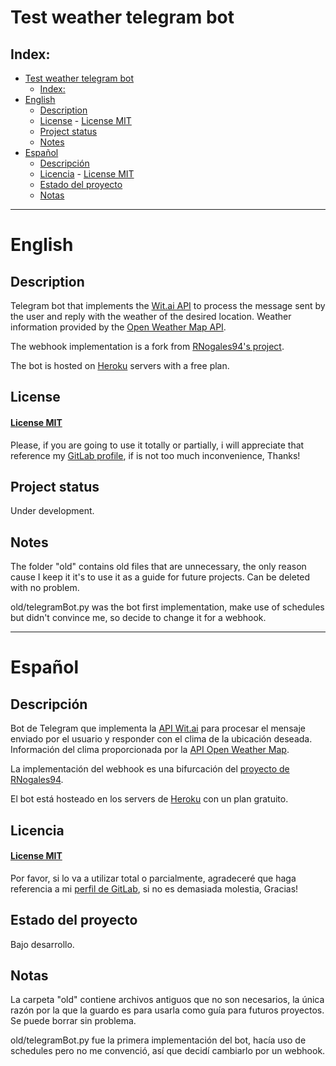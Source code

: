 # Test weather telegram bot

## Index:
- [Test weather telegram bot](#test-weather-telegram-bot)
	- [Index:](#index)
- [English](#english)
	- [Description](#description)
	- [License](#license)
			- [License MIT](#license-mit)
	- [Project status](#project-status)
	- [Notes](#notes)
- [Español](#español)
	- [Descripción](#descripción)
	- [Licencia](#licencia)
			- [License MIT](#license-mit-1)
	- [Estado del proyecto](#estado-del-proyecto)
	- [Notas](#notas)

---
# English

## Description

Telegram bot that implements the [Wit.ai API](https://wit.ai/) to process the message sent by the user and reply with the weather of the desired location. Weather information provided by the [Open Weather Map API](https://openweathermap.org/api).

The webhook implementation is a fork from [RNogales94's project](https://github.com/RNogales94/Telegram-Bot-Heroku-Webhook-For-Medium-).

The bot is hosted on [Heroku](https://dashboard.heroku.com/) servers with a free plan.

## License

#### [License MIT](https://gitlab.com/FCampo/test-weather-telegram-bot/-/blob/main/LICENSE)

Please, if you are going to use it totally or partially, i will appreciate that reference my [GitLab profile](https://gitlab.com/FCampo), if is not too much inconvenience, Thanks!

## Project status

Under development.

## Notes

The folder "old" contains old files that are unnecessary, the only reason cause I keep it it's to use it as a guide for future projects. Can be deleted with no problem.

old/telegramBot.py was the bot first implementation, make use of schedules but didn't convince me, so decide to change it for a webhook.

---
# Español

## Descripción
Bot de Telegram que implementa la [API Wit.ai](https://wit.ai/) para procesar el mensaje enviado por el usuario y responder con el clima de la ubicación deseada. Información del clima proporcionada por la [API Open Weather Map](https://openweathermap.org/api).

La implementación del webhook es una bifurcación del [proyecto de RNogales94](https://github.com/RNogales94/Telegram-Bot-Heroku-Webhook-For-Medium-).

El bot está hosteado en los servers de [Heroku](https://dashboard.heroku.com/) con un plan gratuito.

## Licencia

#### [License MIT](https://gitlab.com/FCampo/test-weather-telegram-bot/-/blob/main/LICENSE)
Por favor, si lo va a utilizar total o parcialmente, agradeceré que haga referencia a mi [perfil de GitLab](https://gitlab.com/FCampo), si no es demasiada molestia, Gracias!

## Estado del proyecto

Bajo desarrollo.

## Notas

La carpeta "old" contiene archivos antiguos que no son necesarios, la única razón por la que la guardo es para usarla como guía para futuros proyectos. Se puede borrar sin problema.

old/telegramBot.py fue la primera implementación del bot, hacía uso de schedules pero no me convenció, así que decidí cambiarlo por un webhook.
